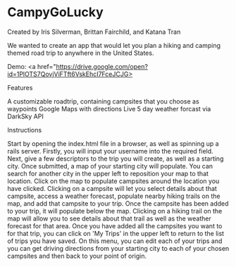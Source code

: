 # CampyGoLucky

Created by Iris Silverman, Brittan Fairchild, and Katana Tran

We wanted to create an app that would let you plan a hiking and camping themed road trip to anywhere in the United States.

Demo: <a href="https://drive.google.com/open?id=1PlOTS7QovjViFTft6VskEhcI7FceJCJG></a>

Features

A customizable roadtrip, containing campsites that you choose as waypoints
Google Maps with directions
Live 5 day weather forcast via DarkSky API

Instructions

Start by opening the index.html file in a browser, as well as spinning up a rails server.
Firstly, you will input your username into the required field. Next, give a few descriptors to the trip you will create, as well as a starting city.
Once submitted, a map of your starting city will populate. You can search for another city in the upper left to reposition your map to that location. Click on the map to populate campsites around the location you have clicked. Clicking on a campsite will let you select details about that campsite, access a weather forecast, populate nearby hiking trails on the map, and add that campsite to your trip. Once the campsite has been added to your trip, it will populate below the map. Clicking on a hiking trail on the map will allow you to see details about that trail as well as the weather forecast for that area.
Once you have added all the campsites you want to for that trip, you can click on 'My Trips' in the upper left to return to the list of trips you have saved. On this menu, you can edit each of your trips and you can get driving directions from your starting city to each of your chosen campsites and then back to your point of origin.
